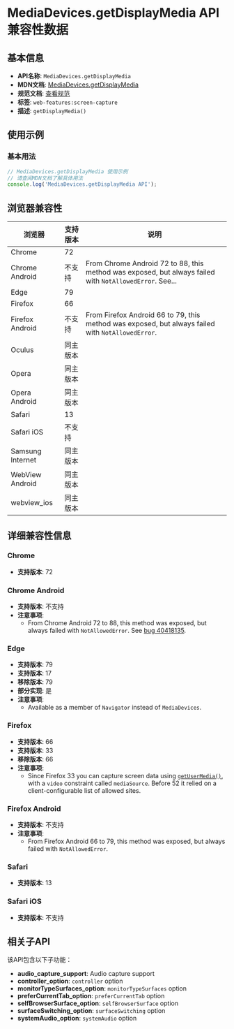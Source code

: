 # MediaDevices.getDisplayMedia API 兼容性数据

## 基本信息

- **API名称**: `MediaDevices.getDisplayMedia`
- **MDN文档**: [MediaDevices.getDisplayMedia](https://developer.mozilla.org/docs/Web/API/MediaDevices/getDisplayMedia)
- **规范文档**: [查看规范](https://w3c.github.io/mediacapture-screen-share/#dom-mediadevices-getdisplaymedia)
- **标签**: `web-features:screen-capture`
- **描述**: `getDisplayMedia()`

## 使用示例

### 基本用法

```javascript
// MediaDevices.getDisplayMedia 使用示例
// 请查阅MDN文档了解具体用法
console.log('MediaDevices.getDisplayMedia API');
```

## 浏览器兼容性

| 浏览器 | 支持版本 | 说明 |
|--------|----------|------|
| Chrome | 72 |  |
| Chrome Android | 不支持 | From Chrome Android 72 to 88, this method was exposed, but always failed with `NotAllowedError`. See... |
| Edge | 79 |  |
| Firefox | 66 |  |
| Firefox Android | 不支持 | From Firefox Android 66 to 79, this method was exposed, but always failed with `NotAllowedError`. |
| Oculus | 同主版本 |  |
| Opera | 同主版本 |  |
| Opera Android | 同主版本 |  |
| Safari | 13 |  |
| Safari iOS | 不支持 |  |
| Samsung Internet | 同主版本 |  |
| WebView Android | 同主版本 |  |
| webview_ios | 同主版本 |  |

## 详细兼容性信息

### Chrome

- **支持版本**: 72

### Chrome Android

- **支持版本**: 不支持
- **注意事项**:
  - From Chrome Android 72 to 88, this method was exposed, but always failed with `NotAllowedError`. See [bug 40418135](https://crbug.com/40418135).

### Edge

- **支持版本**: 79
- **支持版本**: 17
- **移除版本**: 79
- **部分实现**: 是
- **注意事项**:
  - Available as a member of `Navigator` instead of `MediaDevices`.

### Firefox

- **支持版本**: 66
- **支持版本**: 33
- **移除版本**: 66
- **注意事项**:
  - Since Firefox 33 you can capture screen data using [`getUserMedia()`](https://developer.mozilla.org/docs/Web/API/MediaDevices/getUserMedia), with a `video` constraint called `mediaSource`. Before 52 it relied on a client-configurable list of allowed sites.

### Firefox Android

- **支持版本**: 不支持
- **注意事项**:
  - From Firefox Android 66 to 79, this method was exposed, but always failed with `NotAllowedError`.

### Safari

- **支持版本**: 13

### Safari iOS

- **支持版本**: 不支持

## 相关子API

该API包含以下子功能：

- **audio_capture_support**: Audio capture support
- **controller_option**: `controller` option
- **monitorTypeSurfaces_option**: `monitorTypeSurfaces` option
- **preferCurrentTab_option**: `preferCurrentTab` option
- **selfBrowserSurface_option**: `selfBrowserSurface` option
- **surfaceSwitching_option**: `surfaceSwitching` option
- **systemAudio_option**: `systemAudio` option

